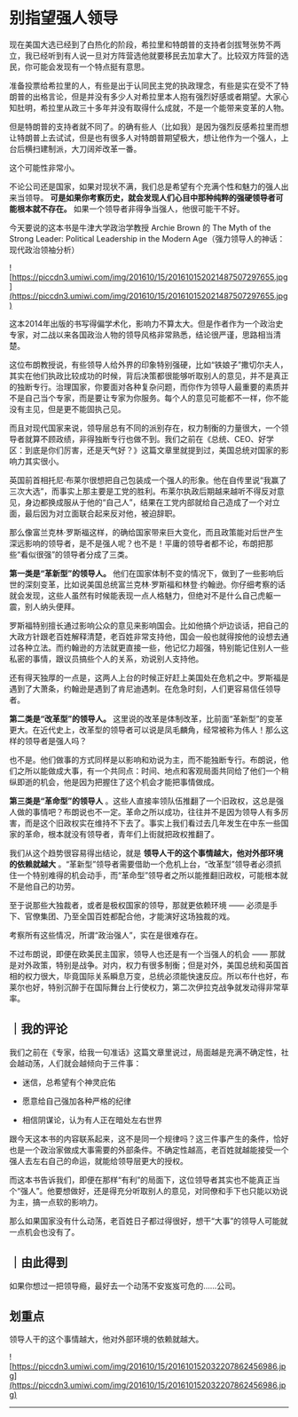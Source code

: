 # 别指望强人领导

现在美国大选已经到了白热化的阶段，希拉里和特朗普的支持者剑拔弩张势不两立，我已经听到有人说一旦对方阵营选他就要移民去加拿大了。比较双方阵营的选民，你可能会发现有一个特点挺有意思。

准备投票给希拉里的人，有些是出于认同民主党的执政理念，有些是实在受不了特朗普的出格言论，但是并没有多少人对希拉里本人抱有强烈好感或者期望。大家心知肚明，希拉里从政三十多年并没有取得什么成就，不是一个能带来变革的人物。

但是特朗普的支持者就不同了。的确有些人（比如我）是因为强烈反感希拉里而想让特朗普上去试试，但是也有很多人对特朗普期望极大，想让他作为一个强人，上台后横扫建制派，大刀阔斧改革一番。

这个可能性非常小。

不论公司还是国家，如果对现状不满，我们总是希望有个充满个性和魅力的强人出来当领导。 **可是如果你考察历史，就会发现人们心目中那种纯粹的强硬领导者可能根本就不存在。** 如果一个领导者非得争当强人，他很可能干不好。

今天要说的这本书是牛津大学政治学教授 Archie Brown 的 The Myth of the Strong Leader: Political Leadership in the Modern Age（强力领导人的神话：现代政治领袖分析） 

![https://piccdn3.umiwi.com/img/201610/15/201610152021487507297655.jpg](https://piccdn3.umiwi.com/img/201610/15/201610152021487507297655.jpg)

这本2014年出版的书写得偏学术化，影响力不算太大。但是作者作为一个政治史专家，对二战以来各国政治人物的领导风格非常熟悉，结论很严谨，思路相当清楚。

这位布朗教授说，有些领导人给外界的印象特别强硬，比如“铁娘子”撒切尔夫人，其实在他们执政比较成功的时候，背后决策都很能够听取别人的意见，并不是真正的独断专行。治理国家，你要面对各种复杂问题，而你作为领导人最重要的素质并不是自己当个专家，而是要让专家为你服务。每个人的意见可能都不一样，你不能没有主见，但是更不能固执己见。

而且对现代国家来说，领导层总有不同的派别存在，权力制衡的力量很大，一个领导者就算不顾政绩，非得独断专行也做不到。我们之前在《总统、CEO、好学区：到底是你们厉害，还是天气好？》这篇文章里就提到过，美国总统对国家的影响力其实很小。

英国前首相托尼·布莱尔很想把自己包装成一个强人的形象。他在自传里说“我赢了三次大选”，而事实上那主要是工党的胜利。布莱尔执政后期越来越听不得反对意见，身边都换成服从于他的“自己人”，结果在工党内部就给自己造成了一个对立面，最后因为对立面联合起来反对他，被迫辞职。

那么像富兰克林·罗斯福这样，的确给国家带来巨大变化，而且政策能对后世产生深远影响的领导者，是不是强人呢？也不是！平庸的领导者都不论，布朗把那些“看似很强”的领导者分成了三类。

 **第一类是“革新型”的领导人。** 他们在国家体制不变的情况下，做到了一些影响后世的深刻变革，比如说美国总统富兰克林·罗斯福和林登·约翰逊。你仔细考察的话就会发现，这些人虽然有时候能表现一点人格魅力，但绝对不是什么自己虎躯一震，别人纳头便拜。

罗斯福特别擅长通过影响公众的意见来影响国会。比如他搞个炉边谈话，把自己的大政方针跟老百姓解释清楚，老百姓非常支持他，国会一般也就得按他的设想去通过各种立法。而约翰逊的方法就更直接一些，他记忆力超强，特别能记住别人一些私密的事情，跟议员搞些个人的关系，劝说别人支持他。

还有得天独厚的一点是，这两人上台的时候正好赶上美国处在危机之中。罗斯福是遇到了大萧条，约翰逊是遇到了肯尼迪遇刺。在危急时刻，人们更容易信任领导者。

 **第二类是“改革型”的领导人。** 这里说的改革是体制改革，比前面“革新型”的变革更大。在近代史上，改革型的领导者可以说是凤毛麟角，经常被称为伟人！那么这样的领导者是强人吗？

也不是。他们做事的方式同样是以影响和劝说为主，而不能独断专行。布朗说，他们之所以能做成大事，有一个共同点：时间、地点和客观局面共同给了他们一个稍纵即逝的机会，他是因为把握住了这个机会才能把事情做成。

 **第三类是“革命型”的领导人** 。这些人直接率领队伍推翻了一个旧政权，这总是强人做的事情吧？布朗说也不一定。革命之所以成功，往往并不是因为领导人有多厉害，而是这个旧政权实在维持不下去了。事实上我们看过去几年发生在中东一些国家的革命，根本就没有领导者，青年们上街就把政权推翻了。

我们从这个趋势很容易得出结论，就是 **领导人干的这个事情越大，他对外部环境的依赖就越大** 。“革新型”领导者需要借助一个危机上台，“改革型”领导者必须抓住一个特别难得的机会动手，而“革命型”领导者之所以能推翻旧政权，可能根本就不是他自己的功劳。

至于说那些大独裁者，或者是极权国家的领导，那就更依赖环境 —— 必须是手下、官僚集团、乃至全国百姓都配合他，才能演好这场独裁的戏。

考察所有这些情况，所谓“政治强人”，实在是很难存在。

不过布朗说，即便在欧美民主国家，领导人也还是有一个当强人的机会 —— 那就是对外政策，特别是战争。对内，权力有很多制衡；但是对外，美国总统和英国首相的权力很大，毕竟国际关系瞬息万变，总统必须能快速反应。所以布什也好，布莱尔也好，特别沉醉于在国际舞台上行使权力，第二次伊拉克战争就发动得非常草率。 

## ｜我的评论

我们之前在《专家，给我一句准话》这篇文章里说过，局面越是充满不确定性，社会越动荡，人们就会越倾向于三件事：

* 迷信，总希望有个神灵庇佑

* 愿意给自己强加各种严格的纪律

* 相信阴谋论，认为有人正在暗处左右世界

跟今天这本书的内容联系起来，这不是同一个规律吗？这三件事产生的条件，恰好也是一个政治家做成大事需要的外部条件。不确定性越高，老百姓就越能接受一个强人去左右自己的命运，就能给领导层更大的授权。

而这本书告诉我们，即便在那样“有利”的局面下，这位领导者其实也不能真正当个“强人”。他要想做好，还是得充分听取别人的意见，对同僚和手下也只能以劝说为主，搞一点软的影响力。

那么如果国家没有什么动荡，老百姓日子都过得很好，想干“大事”的领导人可能就一点机会也没有了。 

## ｜由此得到

如果你想过一把领导瘾，最好去一个动荡不安岌岌可危的……公司。

## 划重点

领导人干的这个事情越大，他对外部环境的依赖就越大。

![https://piccdn3.umiwi.com/img/201610/15/201610152032207862456986.jpg](https://piccdn3.umiwi.com/img/201610/15/201610152032207862456986.jpg)

---
